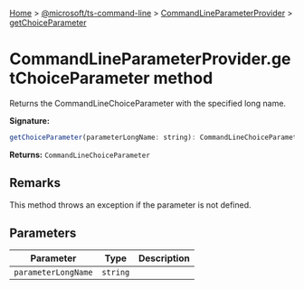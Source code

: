 [Home](./index) &gt; [@microsoft/ts-command-line](./ts-command-line.md) &gt; [CommandLineParameterProvider](./ts-command-line.commandlineparameterprovider.md) &gt; [getChoiceParameter](./ts-command-line.commandlineparameterprovider.getchoiceparameter.md)

# CommandLineParameterProvider.getChoiceParameter method

Returns the CommandLineChoiceParameter with the specified long name.

**Signature:**
```javascript
getChoiceParameter(parameterLongName: string): CommandLineChoiceParameter;
```
**Returns:** `CommandLineChoiceParameter`

## Remarks

This method throws an exception if the parameter is not defined.

## Parameters

|  Parameter | Type | Description |
|  --- | --- | --- |
|  `parameterLongName` | `string` |  |

